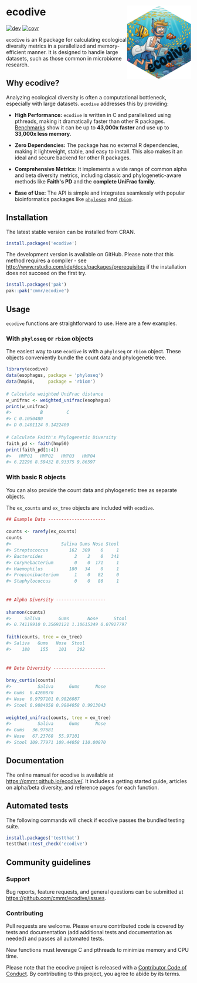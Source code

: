 # ecodive <img src="man/figures/logo.png" align="right" width="174" height="200" alt="ecodive logo" />

<!-- badges: start -->
[![dev](https://github.com/cmmr/ecodive/actions/workflows/R-CMD-check.yaml/badge.svg)](https://github.com/cmmr/ecodive/actions/workflows/R-CMD-check.yaml)
[![covr](https://codecov.io/gh/cmmr/ecodive/graph/badge.svg)](https://app.codecov.io/gh/cmmr/ecodive)
<!-- badges: end -->

`ecodive` is an R package for calculating ecological diversity metrics in a
parallelized and memory-efficient manner. It is designed to handle large
datasets, such as those common in microbiome research.


## Why ecodive?

Analyzing ecological diversity is often a computational bottleneck, especially
with large datasets. `ecodive` addresses this by providing:

* **High Performance:** `ecodive` is written in C and parallelized using pthreads, making it dramatically faster than other R packages. [Benchmarks](https://cmmr.github.io/ecodive/articles/benchmark.html) show it can be up to **43,000x faster** and use up to **33,000x less memory**.

* **Zero Dependencies:** The package has no external R dependencies, making it lightweight, stable, and easy to install. This also makes it an ideal and secure backend for other R packages.

* **Comprehensive Metrics:** It implements a wide range of common alpha and beta diversity metrics, including classic and phylogenetic-aware methods like **Faith's PD** and the **complete UniFrac family**.

* **Ease of Use:** The API is simple and integrates seamlessly with popular bioinformatics packages like [`phyloseq`](http://joey711.github.io/phyloseq/) and [`rbiom`](https://cmmr.github.io/rbiom/).



## Installation

The latest stable version can be installed from CRAN.

``` r
install.packages('ecodive')
```

The development version is available on GitHub. Please note that this method
requires a compiler - see http://www.rstudio.com/ide/docs/packages/prerequisites
if the installation does not succeed on the first try.

``` r
install.packages('pak')
pak::pak('cmmr/ecodive')
```


## Usage

`ecodive` functions are straightforward to use. Here are a few examples.


### With `phyloseq` or `rbiom` objects

The easiest way to use `ecodive` is with a `phyloseq` or `rbiom` object. These
objects conveniently bundle the count data and phylogenetic tree.

``` r
library(ecodive)
data(esophagus, package = 'phyloseq')
data(hmp50,     package = 'rbiom')

# Calculate weighted UniFrac distance
w_unifrac <- weighted_unifrac(esophagus)
print(w_unifrac)
#>           B         C
#> C 0.1050480          
#> D 0.1401124 0.1422409

# Calculate Faith's Phylogenetic Diversity
faith_pd <- faith(hmp50)
print(faith_pd[1:4])
#>   HMP01   HMP02   HMP03   HMP04 
#> 6.22296 8.59432 8.93375 9.86597 
```


### With basic R objects

You can also provide the count data and phylogenetic tree as separate objects.

The `ex_counts` and `ex_tree` objects are included with `ecodive`.

``` r
## Example Data ----------------------

counts <- rarefy(ex_counts)
counts
#>                   Saliva Gums Nose Stool
#> Streptococcus        162  309    6     1
#> Bacteroides            2    2    0   341
#> Corynebacterium        0    0  171     1
#> Haemophilus          180   34    0     1
#> Propionibacterium      1    0   82     0
#> Staphylococcus         0    0   86     1


## Alpha Diversity -------------------

shannon(counts)
#>     Saliva       Gums       Nose      Stool 
#> 0.74119910 0.35692121 1.10615349 0.07927797 

faith(counts, tree = ex_tree)
#> Saliva   Gums   Nose  Stool 
#>    180    155    101    202 


## Beta Diversity --------------------

bray_curtis(counts)
#>          Saliva      Gums      Nose
#> Gums  0.4260870                    
#> Nose  0.9797101 0.9826087          
#> Stool 0.9884058 0.9884058 0.9913043

weighted_unifrac(counts, tree = ex_tree)
#>          Saliva      Gums      Nose
#> Gums   36.97681                    
#> Nose   67.23768  55.97101          
#> Stool 109.77971 109.44058 110.00870
```



## Documentation

The online manual for ecodive is available at
<https://cmmr.github.io/ecodive/>. It includes a getting started guide,
articles on alpha/beta diversity, and reference pages for each function.



## Automated tests

The following commands will check if ecodive passes the bundled testing
suite.

``` r
install.packages('testthat')
testthat::test_check('ecodive')
```



## Community guidelines


### Support

Bug reports, feature requests, and general questions can be submitted at
<https://github.com/cmmr/ecodive/issues>.


### Contributing

Pull requests are welcome. Please ensure contributed code is covered by
tests and documentation (add additional tests and documentation as
needed) and passes all automated tests.

New functions must leverage C and pthreads to minimize memory and CPU time.

Please note that the ecodive project is released with a [Contributor Code of
Conduct](https://cmmr.github.io/ecodive/CODE_OF_CONDUCT.html). By contributing
to this project, you agree to abide by its terms.
